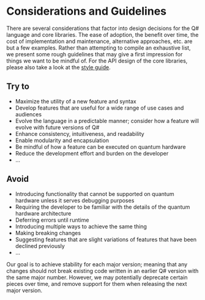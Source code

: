 # Considerations and Guidelines

There are several considerations that factor into design decisions for the Q# language and core libraries. The ease of adoption, the benefit over time, the cost of implementation and maintenance, alternative approaches, etc. are but a few examples.
Rather than attempting to compile an exhaustive list, we present some rough guidelines that may give a first impression for things we want to be mindful of. For the API design of the core libraries, please also take a look at the [style guide](https://github.com/microsoft/qsharp-language/tree/main/CoreLibraries/style-guide.md). 

## Try to

- Maximize the utility of a new feature and syntax 
- Develop features that are useful for a wide range of use cases and audiences
- Evolve the language in a predictable manner; consider how a feature will evolve with future versions of Q# 
- Enhance consistency, intuitiveness, and readability
- Enable modularity and encapsulation
- Be mindful of how a feature can be executed on quantum hardware
- Reduce the development effort and burden on the developer
- ...

## Avoid

- Introducing functionality that cannot be supported on quantum hardware unless it serves debugging purposes
- Requiring the developer to be familiar with the details of the quantum hardware architecture
- Deferring errors until runtime 
- Introducing multiple ways to achieve the same thing
- Making breaking changes
- Suggesting features that are slight variations of features that have been declined previously
- ...


Our goal is to achieve stability for each major version; meaning that any changes should not break existing code written in an earlier Q# version with the same major number. However, we may potentially deprecate certain pieces over time, and remove support for them when releasing the next major version. 